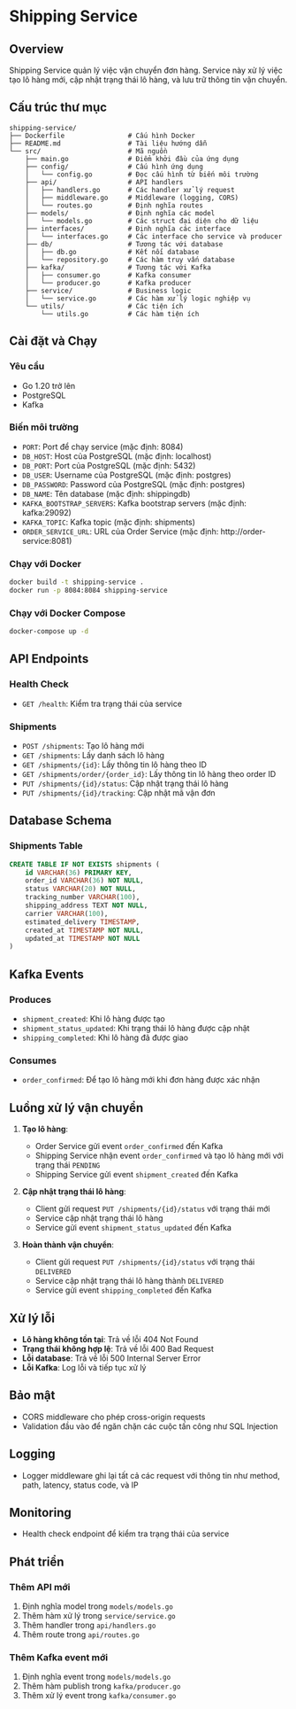# Shipping Service

## Overview
Shipping Service quản lý việc vận chuyển đơn hàng. Service này xử lý việc tạo lô hàng mới, cập nhật trạng thái lô hàng, và lưu trữ thông tin vận chuyển.

## Cấu trúc thư mục
```
shipping-service/
├── Dockerfile                # Cấu hình Docker
├── README.md                 # Tài liệu hướng dẫn
└── src/                      # Mã nguồn
    ├── main.go               # Điểm khởi đầu của ứng dụng
    ├── config/               # Cấu hình ứng dụng
    │   └── config.go         # Đọc cấu hình từ biến môi trường
    ├── api/                  # API handlers
    │   ├── handlers.go       # Các handler xử lý request
    │   ├── middleware.go     # Middleware (logging, CORS)
    │   └── routes.go         # Định nghĩa routes
    ├── models/               # Định nghĩa các model
    │   └── models.go         # Các struct đại diện cho dữ liệu
    ├── interfaces/           # Định nghĩa các interface
    │   └── interfaces.go     # Các interface cho service và producer
    ├── db/                   # Tương tác với database
    │   ├── db.go             # Kết nối database
    │   └── repository.go     # Các hàm truy vấn database
    ├── kafka/                # Tương tác với Kafka
    │   ├── consumer.go       # Kafka consumer
    │   └── producer.go       # Kafka producer
    ├── service/              # Business logic
    │   └── service.go        # Các hàm xử lý logic nghiệp vụ
    └── utils/                # Các tiện ích
        └── utils.go          # Các hàm tiện ích
```

## Cài đặt và Chạy

### Yêu cầu
- Go 1.20 trở lên
- PostgreSQL
- Kafka

### Biến môi trường
- `PORT`: Port để chạy service (mặc định: 8084)
- `DB_HOST`: Host của PostgreSQL (mặc định: localhost)
- `DB_PORT`: Port của PostgreSQL (mặc định: 5432)
- `DB_USER`: Username của PostgreSQL (mặc định: postgres)
- `DB_PASSWORD`: Password của PostgreSQL (mặc định: postgres)
- `DB_NAME`: Tên database (mặc định: shippingdb)
- `KAFKA_BOOTSTRAP_SERVERS`: Kafka bootstrap servers (mặc định: kafka:29092)
- `KAFKA_TOPIC`: Kafka topic (mặc định: shipments)
- `ORDER_SERVICE_URL`: URL của Order Service (mặc định: http://order-service:8081)

### Chạy với Docker
```bash
docker build -t shipping-service .
docker run -p 8084:8084 shipping-service
```

### Chạy với Docker Compose
```bash
docker-compose up -d
```

## API Endpoints

### Health Check
- `GET /health`: Kiểm tra trạng thái của service

### Shipments
- `POST /shipments`: Tạo lô hàng mới
- `GET /shipments`: Lấy danh sách lô hàng
- `GET /shipments/{id}`: Lấy thông tin lô hàng theo ID
- `GET /shipments/order/{order_id}`: Lấy thông tin lô hàng theo order ID
- `PUT /shipments/{id}/status`: Cập nhật trạng thái lô hàng
- `PUT /shipments/{id}/tracking`: Cập nhật mã vận đơn

## Database Schema

### Shipments Table
```sql
CREATE TABLE IF NOT EXISTS shipments (
    id VARCHAR(36) PRIMARY KEY,
    order_id VARCHAR(36) NOT NULL,
    status VARCHAR(20) NOT NULL,
    tracking_number VARCHAR(100),
    shipping_address TEXT NOT NULL,
    carrier VARCHAR(100),
    estimated_delivery TIMESTAMP,
    created_at TIMESTAMP NOT NULL,
    updated_at TIMESTAMP NOT NULL
)
```

## Kafka Events

### Produces
- `shipment_created`: Khi lô hàng được tạo
- `shipment_status_updated`: Khi trạng thái lô hàng được cập nhật
- `shipping_completed`: Khi lô hàng đã được giao

### Consumes
- `order_confirmed`: Để tạo lô hàng mới khi đơn hàng được xác nhận

## Luồng xử lý vận chuyển

1. **Tạo lô hàng**:
   - Order Service gửi event `order_confirmed` đến Kafka
   - Shipping Service nhận event `order_confirmed` và tạo lô hàng mới với trạng thái `PENDING`
   - Shipping Service gửi event `shipment_created` đến Kafka

2. **Cập nhật trạng thái lô hàng**:
   - Client gửi request `PUT /shipments/{id}/status` với trạng thái mới
   - Service cập nhật trạng thái lô hàng
   - Service gửi event `shipment_status_updated` đến Kafka

3. **Hoàn thành vận chuyển**:
   - Client gửi request `PUT /shipments/{id}/status` với trạng thái `DELIVERED`
   - Service cập nhật trạng thái lô hàng thành `DELIVERED`
   - Service gửi event `shipping_completed` đến Kafka

## Xử lý lỗi

- **Lô hàng không tồn tại**: Trả về lỗi 404 Not Found
- **Trạng thái không hợp lệ**: Trả về lỗi 400 Bad Request
- **Lỗi database**: Trả về lỗi 500 Internal Server Error
- **Lỗi Kafka**: Log lỗi và tiếp tục xử lý

## Bảo mật

- CORS middleware cho phép cross-origin requests
- Validation đầu vào để ngăn chặn các cuộc tấn công như SQL Injection

## Logging

- Logger middleware ghi lại tất cả các request với thông tin như method, path, latency, status code, và IP

## Monitoring

- Health check endpoint để kiểm tra trạng thái của service

## Phát triển

### Thêm API mới
1. Định nghĩa model trong `models/models.go`
2. Thêm hàm xử lý trong `service/service.go`
3. Thêm handler trong `api/handlers.go`
4. Thêm route trong `api/routes.go`

### Thêm Kafka event mới
1. Định nghĩa event trong `models/models.go`
2. Thêm hàm publish trong `kafka/producer.go`
3. Thêm xử lý event trong `kafka/consumer.go`
